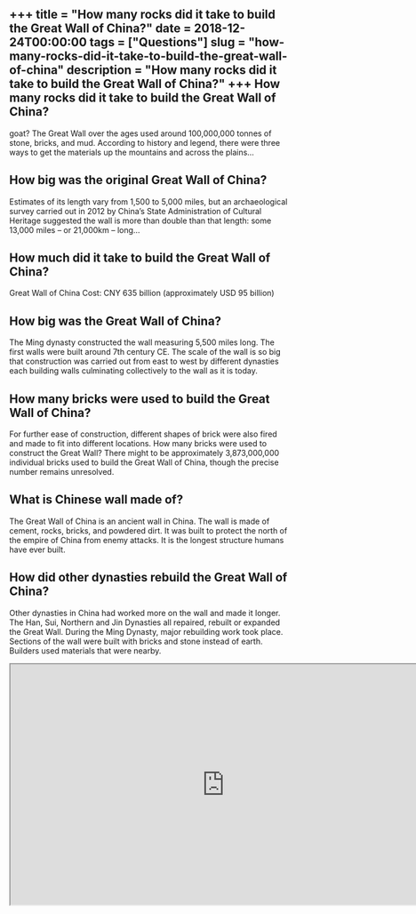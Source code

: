 +++
title = "How many rocks did it take to build the Great Wall of China?"
date = 2018-12-24T00:00:00
tags = ["Questions"]
slug = "how-many-rocks-did-it-take-to-build-the-great-wall-of-china"
description = "How many rocks did it take to build the Great Wall of China?"
+++
How many rocks did it take to build the Great Wall of China?
------------------------------------------------------------

goat? The Great Wall over the ages used around 100,000,000 tonnes of stone, bricks, and mud. According to history and legend, there were three ways to get the materials up the mountains and across the plains…

How big was the original Great Wall of China?
---------------------------------------------

Estimates of its length vary from 1,500 to 5,000 miles, but an archaeological survey carried out in 2012 by China’s State Administration of Cultural Heritage suggested the wall is more than double than that length: some 13,000 miles – or 21,000km – long…

How much did it take to build the Great Wall of China?
------------------------------------------------------

Great Wall of China Cost: CNY 635 billion (approximately USD 95 billion)

How big was the Great Wall of China?
------------------------------------

The Ming dynasty constructed the wall measuring 5,500 miles long. The first walls were built around 7th century CE. The scale of the wall is so big that construction was carried out from east to west by different dynasties each building walls culminating collectively to the wall as it is today.

How many bricks were used to build the Great Wall of China?
-----------------------------------------------------------

For further ease of construction, different shapes of brick were also fired and made to fit into different locations. How many bricks were used to construct the Great Wall? There might to be approximately 3,873,000,000 individual bricks used to build the Great Wall of China, though the precise number remains unresolved.

What is Chinese wall made of?
-----------------------------

The Great Wall of China is an ancient wall in China. The wall is made of cement, rocks, bricks, and powdered dirt. It was built to protect the north of the empire of China from enemy attacks. It is the longest structure humans have ever built.

How did other dynasties rebuild the Great Wall of China?
--------------------------------------------------------

Other dynasties in China had worked more on the wall and made it longer. The Han, Sui, Northern and Jin Dynasties all repaired, rebuilt or expanded the Great Wall. During the Ming Dynasty, major rebuilding work took place. Sections of the wall were built with bricks and stone instead of earth. Builders used materials that were nearby.

<iframe allow="accelerometer; autoplay; clipboard-write; encrypted-media; gyroscope; picture-in-picture" allowfullscreen="" class="__youtube_prefs__  epyt-is-override  no-lazyload" data-no-lazy="1" data-origheight="433" data-origwidth="770" data-skipgform_ajax_framebjll="" height="433" id="_ytid_27039" loading="lazy" src="https://www.youtube.com/embed/23oHqNEqRyo?enablejsapi=1&autoplay=0&cc_load_policy=0&cc_lang_pref=&iv_load_policy=1&loop=0&modestbranding=0&rel=1&fs=1&playsinline=0&autohide=2&theme=dark&color=red&controls=1&" title="YouTube player" width="770"></iframe>
